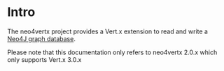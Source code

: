 # Intro

The neo4vertx project provides a Vert.x extension to read and write a [Neo4J graph database](http://neo4j.com/).

Please note that this documentation only refers to neo4vertx 2.0.x which only supports Vert.x 3.0.x
